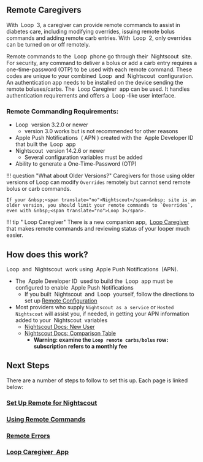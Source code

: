 ## Remote Caregivers

With &nbsp;<span translate="no">Loop</span>&nbsp; 3, a caregiver can provide remote commands to assist in diabetes care, including modifying overrides, issuing remote bolus commands and adding remote carb entries. With &nbsp;<span translate="no">Loop</span>&nbsp; 2, only overrides can be turned on or off remotely.

Remote commands to the &nbsp;<span translate="no">Loop</span>&nbsp; phone go through their &nbsp;<span translate="no">Nightscout</span>&nbsp; site. For security, any command to deliver a bolus or add a carb entry requires a one-time-password (OTP) to be used with each remote command. These codes are unique to your combined &nbsp;<span translate="no">Loop</span>&nbsp; and &nbsp;<span translate="no">Nightscout</span>&nbsp; configuration. An authentication app needs to be installed on the device sending the remote boluses/carbs. The &nbsp;<span translate="no">Loop Caregiver</span>&nbsp; app can be used. It handles authentication requirements and offers a &nbsp;<span translate="no">Loop</span>&nbsp;-like user interface.

### Remote Commanding Requirements:

* <span translate="no">Loop</span>&nbsp; version 3.2.0 or newer
    * version 3.0 works but is not recommended for other reasons
* <span translate="no">Apple Push Notifications</span>&nbsp; (</span>&nbsp;APN</span>&nbsp;) created with the &nbsp;<span translate="no">Apple Developer ID</span>&nbsp; that built the &nbsp;<span translate="no">Loop</span>&nbsp; app
* <span translate="no">Nightscout</span>&nbsp; version 14.2.6 or newer
    * Several configuration variables must be added
* Ability to generate a One-Time-Password (OTP)

!!! question "What about Older Versions?"
    Caregivers for those using older versions of Loop can modify `Overrides` remotely but cannot send remote bolus or carb commands.

    If your &nbsp;<span translate="no">Nightscout</span>&nbsp; site is an older version, you should limit your remote commands to `Overrides`, even with &nbsp;<span translate="no">Loop 3</span>.

!!! tip "&nbsp;<span translate="no">Loop Caregiver</span>"
    There is a new companion app, &nbsp;[<span translate="no">Loop Caregiver</span>](loop-caregiver.md) that makes remote commands and reviewing status of your looper much easier.

## How does this work?

<span translate="no">Loop</span>&nbsp; and &nbsp;<span translate="no">Nightscout</span>&nbsp; work using &nbsp;<span translate="no">Apple Push Notifications</span>&nbsp; (APN).

* The &nbsp;<span translate="no">Apple Developer ID</span>&nbsp; used to build the &nbsp;<span translate="no">Loop</span>&nbsp; app must be configured to enable &nbsp;<span translate="no">Apple Push Notifications</span>
    * If you built &nbsp;<span translate="no">Nightscout</span>&nbsp; and &nbsp;<span translate="no">Loop</span>&nbsp; yourself, follow the directions to set up [Remote Configuration](remote-config.md)
* Most providers who supply `Nightscout as a service` or `Hosted Nightscout` will assist you, if needed, in getting your APN information added to your &nbsp;<span translate="no">Nightscout</span>&nbsp; variables
    * [Nightscout Docs: New User](https://nightscout.github.io/nightscout/new_user)
    * [Nightscout Docs: Comparison Table](https://nightscout.github.io/nightscout/new_user/#vendors-comparison-table)
        * **Warning: examine the `Loop remote carbs/bolus` row: subscription refers to a monthly fee**

## Next Steps

There are a number of steps to follow to set this up. Each page is linked below:

### [Set Up Remote for Nightscout](remote-config.md)

### [Using Remote Commands](remote-commands.md)

### [Remote Errors](remote-errors.md)

### [<span translate="no">Loop Caregiver</span>&nbsp; App](loop-caregiver.md)
